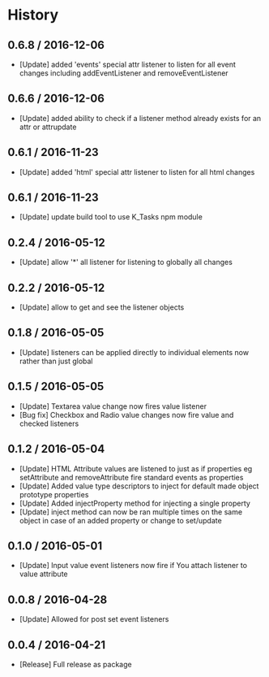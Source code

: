 # History

## 0.6.8 / 2016-12-06

- [Update] added 'events' special attr listener to listen for all event changes including addEventListener and removeEventListener

## 0.6.6 / 2016-12-06

- [Update] added ability to check if a listener method already exists for an attr or attrupdate

## 0.6.1 / 2016-11-23

- [Update] added 'html' special attr listener to listen for all html changes

## 0.6.1 / 2016-11-23

- [Update] update build tool to use K_Tasks npm module

## 0.2.4 / 2016-05-12

- [Update] allow '*' all listener for listening to globally all changes

## 0.2.2 / 2016-05-12

- [Update] allow to get and see the listener objects

## 0.1.8 / 2016-05-05

- [Update] listeners can be applied directly to individual elements now rather than just global

## 0.1.5 / 2016-05-05

- [Update] Textarea value change now fires value listener
- [Bug fix] Checkbox and Radio value changes now fire value and checked listeners

## 0.1.2 / 2016-05-04

- [Update] HTML Attribute values are listened to just as if properties eg setAttribute and removeAttribute fire standard events as properties
- [Update] Added value type descriptors to inject for default made object prototype properties
- [Update] Added injectProperty method for injecting a single property
- [Update] inject method can now be ran multiple times on the same object in case of an added property or change to set/update

## 0.1.0 / 2016-05-01

- [Update] Input value event listeners now fire if You attach listener to value attribute

## 0.0.8 / 2016-04-28

- [Update] Allowed for post set event listeners

## 0.0.4 / 2016-04-21

- [Release] Full release as package